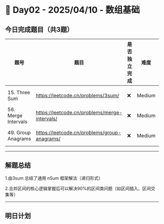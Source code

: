 
# 📅 Day02 - 2025/04/10 - 数组基础

## 今日完成题目（共3题）

| 题号 | 题目 | 是否独立完成 | 难度 | 标签 |
|------|------|----------------|------|------|
|15. Three Sum | https://leetcode.cn/problems/3sum/ | ❌ | Medium | Array, Two Pointers|
|56. Merge Intervals | https://leetcode.cn/problems/merge-intervals/| ❌ | Medium | Array, sorting|
|49. Group Anagrams | https://leetcode.cn/problems/group-anagrams/| ❌ | Medium| Array, Two Pointers |

---

## 解题总结
1.由3sum 总结了通用 nSum 框架解法（递归形式）

2.合并区间的核心逻辑掌握后可以解决90%的区间类问题（如区间插入、区间交集等）

---

## 明日计划


